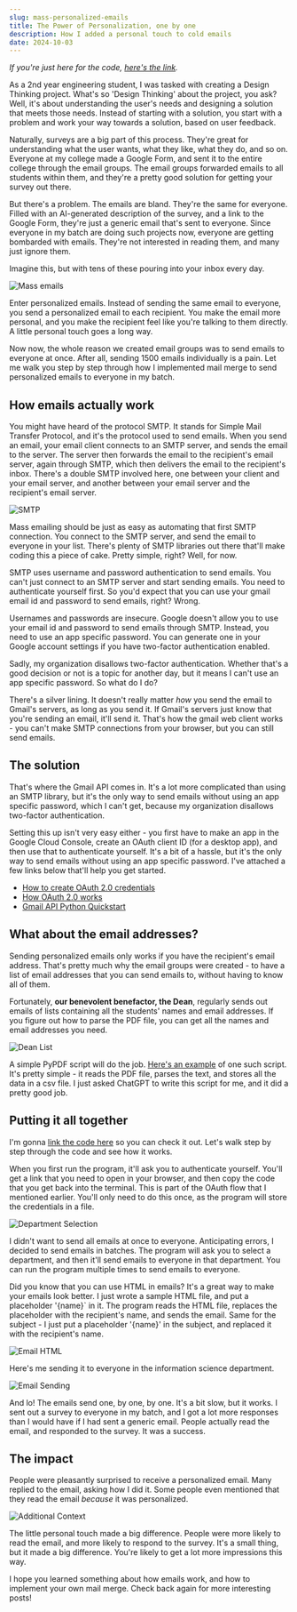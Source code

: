 ```yaml
---
slug: mass-personalized-emails
title: The Power of Personalization, one by one
description: How I added a personal touch to cold emails
date: 2024-10-03
---
```


*If you're just here for the code, [here's the link](https://github.com/BoogieMonster1O1/emailspam).*

As a 2nd year engineering student, I was tasked with creating a Design Thinking project. What's so 'Design Thinking' about the project, you ask? Well, it's about understanding the user's needs and designing a solution that meets those needs. Instead of starting with a solution, you start with a problem and work your way towards a solution, based on user feedback.

Naturally, surveys are a big part of this process. They're great for understanding what the user wants, what they like, what they do, and so on. Everyone at my college made a Google Form, and sent it to the entire college through the email groups. The email groups forwarded emails to all students within them, and they're a pretty good solution for getting your survey out there.

But there's a problem. The emails are bland. They're the same for everyone. Filled with an AI-generated description of the survey, and a link to the Google Form, they're just a generic email that's sent to everyone. Since everyone in my batch are doing such projects now, everyone are getting bombarded with emails. They're not interested in reading them, and many just ignore them.

Imagine this, but with tens of these pouring into your inbox every day. 

![Mass emails](/images/mass-emails.png)

Enter personalized emails. Instead of sending the same email to everyone, you send a personalized email to each recipient. You make the email more personal, and you make the recipient feel like you're talking to them directly. A little personal touch goes a long way.

Now now, the whole reason we created email groups was to send emails to everyone at once. After all, sending 1500 emails individually is a pain. Let me walk you step by step through how I implemented mail merge to send personalized emails to everyone in my batch.

## How emails actually work

You might have heard of the protocol SMTP. It stands for Simple Mail Transfer Protocol, and it's the protocol used to send emails. When you send an email, your email client connects to an SMTP server, and sends the email to the server. The server then forwards the email to the recipient's email server, again through SMTP, which then delivers the email to the recipient's inbox. There's a double SMTP involved here, one between your client and your email server, and another between your email server and the recipient's email server.

![SMTP](/images/emailworks.png)

Mass emailing should be just as easy as automating that first SMTP connection. You connect to the SMTP server, and send the email to everyone in your list. There's plenty of SMTP libraries out there that'll make coding this a piece of cake. Pretty simple, right? Well, for now.

SMTP uses username and password authentication to send emails. You can't just connect to an SMTP server and start sending emails. You need to authenticate yourself first. So you'd expect that you can use your gmail email id and password to send emails, right? Wrong.

Usernames and passwords are insecure. Google doesn't allow you to use your email id and password to send emails through SMTP. Instead, you need to use an app specific password. You can generate one in your Google account settings if you have two-factor authentication enabled.

Sadly, my organization disallows two-factor authentication. Whether that's a good decision or not is a topic for another day, but it means I can't use an app specific password. So what do I do?

There's a silver lining. It doesn't really matter *how* you send the email to Gmail's servers, as long as you send it. If Gmail's servers just know that you're sending an email, it'll send it. That's how the gmail web client works - you can't make SMTP connections from your browser, but you can still send emails.

## The solution

That's where the Gmail API comes in. It's a lot more complicated than using an SMTP library, but it's the only way to send emails without using an app specific password, which I can't get, because my organization disallows two-factor authentication.

Setting this up isn't very easy either - you first have to make an app in the Google Cloud Console, create an OAuth client ID (for a desktop app), and then use that to authenticate yourself. It's a bit of a hassle, but it's the only way to send emails without using an app specific password. I've attached a few links below that'll help you get started.

- [How to create OAuth 2.0 credentials](https://support.google.com/cloud/answer/6158849?hl=en)
- [How OAuth 2.0 works](https://developers.google.com/identity/protocols/oauth2)
- [Gmail API Python Quickstart](https://developers.google.com/gmail/api/quickstart/python)

## What about the email addresses?

Sending personalized emails only works if you have the recipient's email address. That's pretty much why the email groups were created - to have a list of email addresses that you can send emails to, without having to know all of them.

Fortunately, **our benevolent benefactor, the Dean**, regularly sends out emails of lists containing all the students' names and email addresses. If you figure out how to parse the PDF file, you can get all the names and email addresses you need.

![Dean List](/images/dean-list.png)

A simple PyPDF script will do the job. [Here's an example](https://github.com/BoogieMonster1O1/emailspam/blob/main/parse.py) of one such script. It's pretty simple - it reads the PDF file, parses the text, and stores all the data in a csv file. I just asked ChatGPT to write this script for me, and it did a pretty good job.

## Putting it all together

I'm gonna [link the code here](https://github.com/BoogieMonster1O1/emailspam/blob/main/kek.py) so you can check it out. Let's walk step by step through the code and see how it works.

When you first run the program, it'll ask you to authenticate yourself. You'll get a link that you need to open in your browser, and then copy the code that you get back into the terminal. This is part of the OAuth flow that I mentioned earlier. You'll only need to do this once, as the program will store the credentials in a file.

![Department Selection](/images/department-select.png)

I didn't want to send all emails at once to everyone. Anticipating errors, I decided to send emails in batches. The program will ask you to select a department, and then it'll send emails to everyone in that department. You can run the program multiple times to send emails to everyone.

Did you know that you can use HTML in emails? It's a great way to make your emails look better. I just wrote a sample HTML file, and put a placeholder '{name}` in it. The program reads the HTML file, replaces the placeholder with the recipient's name, and sends the email. Same for the subject - I just put a placeholder '{name}' in the subject, and replaced it with the recipient's name.

![Email HTML](/images/email-html.png)

Here's me sending it to everyone in the information science department.

![Email Sending](/images/message-send.png)

And lo! The emails send one, by one, by one. It's a bit slow, but it works. I sent out a survey to everyone in my batch, and I got a lot more responses than I would have if I had sent a generic email. People actually read the email, and responded to the survey. It was a success.

## The impact

People were pleasantly surprised to receive a personalized email. Many replied to the email, asking how I did it. Some people even mentioned that they read the email *because* it was personalized. 

![Additional Context](/images/realest-person.png)

The little personal touch made a big difference. People were more likely to read the email, and more likely to respond to the survey. It's a small thing, but it made a big difference. You're likely to get a lot more impressions this way.

I hope you learned something about how emails work, and how to implement your own mail merge. Check back again for more interesting posts!
